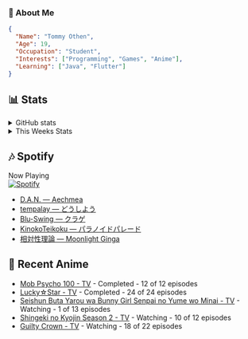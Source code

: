 ### 👋 About Me
```json
{
  "Name": "Tommy Othen",
  "Age": 19,
  "Occupation": "Student",
  "Interests": ["Programming", "Games", "Anime"],
  "Learning": ["Java", "Flutter"]
}
```

## 📊 Stats
<details>
  <summary>GitHub stats</summary>
  <a href="https://github.com/anuraghazra/github-readme-stats">
    <img src="https://github-readme-stats.vercel.app/api?username=DaSushiAsian&show_icons=true&count_private=true&hide=prs,issues">
  </a>
</details>

<details>
  <summary>This Weeks Stats</summary>
  <a href="https://github.com/anuraghazra/github-readme-stats">
    <img src="https://github-readme-stats.vercel.app/api/wakatime?username=DaSushiAsian&cache_seconds=1800&custom_title=Top Languages">
  </a>
</details>

## 🎶 Spotify
Now Playing\
[![Spotify](https://novatorem-dasushiasian.vercel.app/api/spotify)](https://open.spotify.com/user/g90805640970)
<!-- LASTFM:START -->
* [D.A.N. — Aechmea](https://www.last.fm/music/D.A.N./_/Aechmea)
* [tempalay — どうしよう](https://www.last.fm/music/tempalay/_/%E3%81%A9%E3%81%86%E3%81%97%E3%82%88%E3%81%86)
* [Blu-Swing — クラゲ](https://www.last.fm/music/Blu-Swing/_/%E3%82%AF%E3%83%A9%E3%82%B2)
* [KinokoTeikoku — パラノイドパレード](https://www.last.fm/music/KinokoTeikoku/_/%E3%83%91%E3%83%A9%E3%83%8E%E3%82%A4%E3%83%89%E3%83%91%E3%83%AC%E3%83%BC%E3%83%89)
* [相対性理論 — Moonlight Ginga](https://www.last.fm/music/%E7%9B%B8%E5%AF%BE%E6%80%A7%E7%90%86%E8%AB%96/_/Moonlight+Ginga)<!-- LASTFM:END -->

## 🗻 Recent Anime
<!-- ANIME-LIST:START -->
* [Mob Psycho 100 - TV](https://myanimelist.net/anime/32182/Mob_Psycho_100) - Completed - 12 of 12 episodes
* [Lucky☆Star - TV](https://myanimelist.net/anime/1887/Lucky☆Star) - Completed - 24 of 24 episodes
* [Seishun Buta Yarou wa Bunny Girl Senpai no Yume wo Minai - TV](https://myanimelist.net/anime/37450/Seishun_Buta_Yarou_wa_Bunny_Girl_Senpai_no_Yume_wo_Minai) - Watching - 1 of 13 episodes
* [Shingeki no Kyojin Season 2 - TV](https://myanimelist.net/anime/25777/Shingeki_no_Kyojin_Season_2) - Watching - 10 of 12 episodes
* [Guilty Crown - TV](https://myanimelist.net/anime/10793/Guilty_Crown) - Watching - 18 of 22 episodes<!-- ANIME-LIST:END -->
